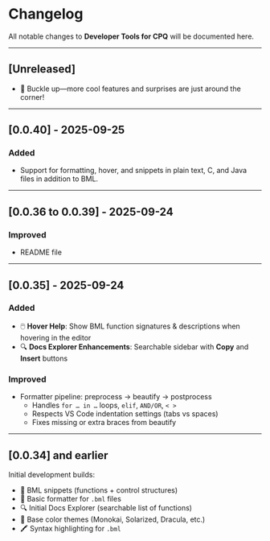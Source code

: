 # Changelog  
All notable changes to **Developer Tools for CPQ** will be documented here.  

---

## [Unreleased]  
- 🚀 Buckle up—more cool features and surprises are just around the corner!

---

## [0.0.40] - 2025-09-25
### Added  
- Support for formatting, hover, and snippets in plain text, C, and Java files in addition to BML.

---

## [0.0.36 to 0.0.39] - 2025-09-24  
### Improved  
- README file

---

## [0.0.35] - 2025-09-24  
### Added  
- 🖱️ **Hover Help**: Show BML function signatures & descriptions when hovering in the editor  
- 🔍 **Docs Explorer Enhancements**: Searchable sidebar with **Copy** and **Insert** buttons

### Improved  
- Formatter pipeline: preprocess → beautify → postprocess  
  - Handles `for … in …` loops, `elif`, `AND/OR`, `< >`  
  - Respects VS Code indentation settings (tabs vs spaces)  
  - Fixes missing or extra braces from beautify  

---

## [0.0.34] and earlier  
Initial development builds:  
- 🚀 BML snippets (functions + control structures)  
- 🧹 Basic formatter for `.bml` files  
- 🔍 Initial Docs Explorer (searchable list of functions)  
- 🎨 Base color themes (Monokai, Solarized, Dracula, etc.)  
- 🖍️ Syntax highlighting for `.bml`  
